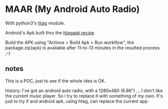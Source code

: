 # MAAR (My Android Auto Radio)

With python3's [htag](https://github.com/manatlan/htag) module.

Android's Apk built thru the [htagapk recipe](https://github.com/manatlan/htagapk)

Build the APK using "Actions > Build Apk > Run workflow", the package.zip(apk) is available after 11-to-13 minutes in the resulted process ;-)

## notes

This is a POC, just to see if the whole idea is OK.

history:  I've got an android auto radio, with a 1280x480 (6.86") ... I don't like the current music player. So i try to replace it with something of my own.
It's just to try if and android apk, using htag, can replace the current app.
